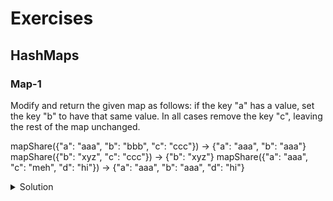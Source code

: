 # Exercises

## HashMaps
### Map-1
Modify and return the given map as follows: if the key "a" has a value, set the key "b" to have that same value. In all cases remove the key "c", leaving the rest of the map unchanged.

mapShare({"a": "aaa", "b": "bbb", "c": "ccc"}) → {"a": "aaa", "b": "aaa"}
mapShare({"b": "xyz", "c": "ccc"}) → {"b": "xyz"}
mapShare({"a": "aaa", "c": "meh", "d": "hi"}) → {"a": "aaa", "b": "aaa", "d": "hi"}

<details>
<summary>Solution</summary>

```java
public Map<String, String> mapShare(Map<String, String> map) {

    if (map.containsKey("a")){
      String temp = map.get("a");
      if (map.containsKey("b")){
        map.put("b", temp);
      } else {
        map.put("b", temp);
      }
    }
    if (map.containsKey("c")){
      map.remove("c");
    }

  return map;
}
```

</details>
